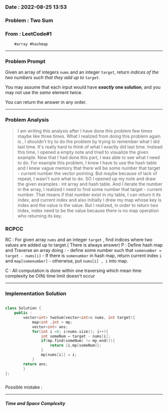 ### Date :  2022-08-25 13:53

### Problem : Two Sum


### From : LeetCode#1
		#array #hashmap
---
### Problem Prompt
Given an array of integers `nums` and an integer `target`, return _indices of the two numbers such that they add up to `target`_.

You may assume that each input would have **_exactly_ one solution**, and you may not use the _same_ element twice.

You can return the answer in any order.


---
### Problem Analysis
> I am writing this analysis after I have done this problem few times maybe like three times. What I realized from doing this problem again is , I shouldn't try  to do the problem by trying to remember what I did last time. It's really hard to think of what I exactly did last time.  Instead this time, I opened a empty note and tried to visualize the given example. Now that I had done this part, I was able to see what I need to do. For example this problem, I knew I have to use the hash table and I knew vague memory that there will be some number that  target - current number the vector pointing.  But maybe because of lack of repeat, I wasn't sure what to do.  SO I opened up my note and draw the given examples : int array and hash table. And I iterate the number in the array, I realized I need to find some number that target - current number. That means if that number exist in my table, I can return it its index, and current index and also Initially I drew my map whose key is index and the value is the value. But  I realized, in order to return two index, index need to be the value because there is no map operation who returning its key.
> 

### RCPCC
RC : For given array `nums` and an integer `target` , find indices where two values are added up to target.( There is always answer)
P : Define hash map and Traverse an array doing :
		- define some number such that `somenumber = target - nums[i]`
		- If there is `somenumber` in hash map, return current index `i` and `map[somenumber]`
		- otherwise, put `nums[i] , i` into map.

C : All computation is done within one traversing which mean time complexity be O(N) time limit doesn't occur


---
### Implementation Solution
```cpp

class Solution {
    public :
        vector<int> twoSum(vector<int>& nums, int target){
            map<int ,int > mp;
            vector<int> ans;
            for(int i =0; i<nums.size(); i++){
                int someNum = target - nums[i];
                if(mp.find(someNum) != mp.end()){
                    return {i,mp[someNum]};
                }
                mp[nums[i]] = i;
            }
        return ans;
        }
};



```
Possible mistake : 


---
##### Time and Space Complexity



